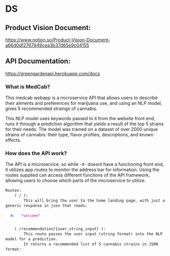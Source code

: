 # DS

## Product Vision Document:

https://www.notion.so/Product-Vision-Document-a66d0df2767949cea3b37d65e9c04155


## API Documentation:

https://greengardenapi.herokuapp.com/docs


### What is MedCab?

This medcab webapp is a microservice API that allows users to describe their ailments and preferences for marijuana use,
and using an NLP model, gives 5 recommended straings of cannabis.

This NLP model uses keywords passed to it from the website front end, runs it through a prediction algorithm that yields a result of the top 5 strains for their needs. The model was trained on a dataset of over 2000 unique strains of cannabis: their type, flavor profiles, descriptions, and known effects. 

### How does the API work?

The API is a microservice, so while -it- doesnt have a functioning front end, it utilizes app routes to monitor the address bar for information.
Using the routes supplied can access different functions of the API framework, allowing users to choose which parts of the microservice to utilize.

    Routes:
        ( / ):
            This will bring the user to the home landing page, with just a generic response in json that reads:
        
![homepage response](/readme_ext/homeroute.png)

        ( /recommendation/{user_string_input} ):
            This route passes the user input (string format) into the NLP model for a prediction.
            It returns a recommended list of 5 cannabis strains in JSON format: